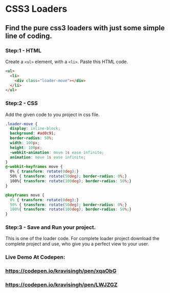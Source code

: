 # CSS3 Loaders
## Find the pure css3 loaders with just some simple line of coding.

### Step:1 -  HTML

Create a `<ul>` element, with a `<li>`. Paste this HTML code.

```html
<ul>
  <li>
    <div class="loader-move"></div>
  </li>
</ul>
```


### Step:2 - CSS

Add the given code to you project in css file.

```css
.loader-move {
  display: inline-block;
  background: #ad0c91;
  border-radius: 50%;  
  width: 100px;
  height: 100px;
  -webkit-animation: move 1s ease infinite;
  animation: move 1s ease infinite;
}
@-webkit-keyframes move {
  0% { transform: rotate(0deg);}
  50% { transform: rotate(50deg); border-radius: 0%;}
  100%{ transform: rotate(100deg); border-radius: 50%;}
}

@keyframes move {
  0% { transform: rotate(0deg);}
  50% { transform: rotate(50deg); border-radius: 0%;}
  100%{ transform: rotate(100deg); border-radius: 50%;}
}

```

### Step:3 - Save and Run your project.

This is one of the loader code. For complete loader project download the complete project and use, who give you a perfect view to your user.

### Live Demo At Codepen: 
### https://codepen.io/kravisingh/pen/xqaObG
### https://codepen.io/kravisingh/pen/LWJZGZ
